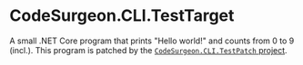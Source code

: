 ﻿# CodeSurgeon.CLI.TestTarget

A small .NET Core program that prints "Hello world!" and counts from 0 to 9 (incl.).
This program is patched by the [`CodeSurgeon.CLI.TestPatch` project](/CodeSurgeon.CLI.TestPatch/).
